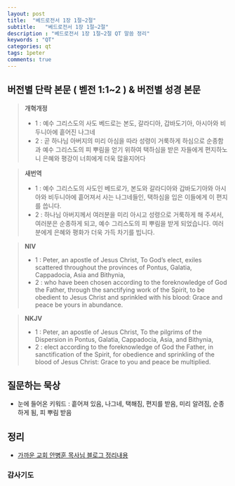 ```yaml
---
layout: post
title:  "베드로전서 1장 1절~2절"
subtitle:   "베드로전서 1장 1절~2절"
description : "베드로전서 1장 1절~2절 QT 말씀 정리"
keywords : "QT"
categories: qt
tags: 1peter
comments: true
---
```


## 버전별 단락 본문 ( 벧전 1:1~2 ) & 버전별 성경 본문

> **개혁개정**
>* 1 : 예수 그리스도의 사도 베드로는 본도, 갈라디아, 갑바도기아, 아시아와 비두니아에 흩어진 나그네
>* 2 : 곧 하나님 아버지의 미리 아심을 따라 성령이 거룩하게 하심으로 순종함과 예수 그리스도의 피 뿌림을 얻기 위하여 택하심을 받은 자들에게 편지하노니 은혜와 평강이 너희에게 더욱 많을지어다

> **새번역**
>* 1 : 예수 그리스도의 사도인 베드로가, 본도와 갈라디아와 갑바도기아와 아시아와 비두니아에 흩어져서 사는 나그네들인, 택하심을 입은 이들에게 이 편지를 씁니다.
>* 2 : 하나님 아버지께서 여러분을 미리 아시고 성령으로 거룩하게 해 주셔서, 여러분은 순종하게 되고, 예수 그리스도의 피 뿌림을 받게 되었습니다. 여러분에게 은혜와 평화가 더욱 가득 차기를 빕니다.

> **NIV**
>* 1 : Peter, an apostle of Jesus Christ,
 To God’s elect, exiles scattered throughout the provinces of Pontus, Galatia, Cappadocia, Asia and Bithynia, 
>* 2 : who have been chosen according to the foreknowledge of God the Father, through the sanctifying work of the Spirit, to be obedient to Jesus Christ and sprinkled with his blood:
 Grace and peace be yours in abundance.

> **NKJV**
>* 1 : Peter, an apostle of Jesus Christ,
To the pilgrims of the Dispersion in Pontus, Galatia, Cappadocia, Asia, and Bithynia,
>* 2 : elect according to the foreknowledge of God the Father, in sanctification of the Spirit, for obedience and sprinkling of the blood of Jesus Christ:
Grace to you and peace be multiplied.

## 질문하는 묵상

* 눈에 들어온 키워드 : 흩어져 있음, 나그네, 택해짐, 편지를 받음, 미리 알려짐, 순종하게 됨, 피 뿌림 받음

## 정리
* [가까운 교회 안병훈 목사님 블로그 정리내용](https://blog.naver.com/tolerance2018/221417554430)

### 감사기도